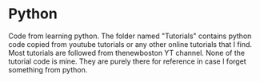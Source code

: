 # Python
Code from learning python.
The folder named "Tutorials" contains python code copied from youtube tutorials or any other online tutorials that I find.
Most tutorials are followed from thenewboston YT channel. None of the tutorial code is mine. They are purely there for reference in
case I forget something from python.
